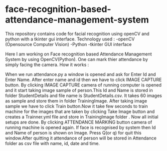 # face-recognition-based-attendance-management-system
This repository contains code for facial recognition using openCV and python with a tkinter gui interface.
Technology used :
-openCV (Opensource Computer Vision)
-Python
-tkinter GUI interface

Here I am working on Face recognition based Attendance Management System by using OpenCV(Python). One can mark thier attendance by simply facing the camera. 
How it works :

When we run attendance.py a window is opened and ask for Enter Id and Enter Name. After enter name and id then we have to click  IMAGE CAPTURE button. By clicking IMAGE CAPTURE camera of running computer is opened and it start taking image sample of person.This Id and Name is stored in folder StudentDetails and file name is StudentDetails.csv. It takes 60 images as sample and store them in folder TrainingImage.
After taking image sample we have to click Train  button.Now it take few seconds to train machine for the images that are taken by clicking Take Image button and creates a Trainner.yml file and store in TrainingImage folder .
Now all initial setups are done. By clicking ATTENDANCE MARKING button camera of running machine is opened again. If face is recognised by system then Id and Name of person is shown on Image. Press Q(or q) for quit this window.After quitting it attendance of person will be stored in Attendance folder as csv file with name, id, date and time.
